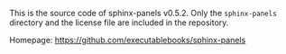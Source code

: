 This is the source code of sphinx-panels v0.5.2.
Only the `sphinx-panels` directory and the license file are included in the repository.

Homepage: https://github.com/executablebooks/sphinx-panels
